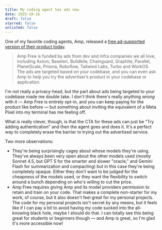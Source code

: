```yaml
---
title: My coding agent has ads now
date: 2025-10-16
draft: false
starred: false
unlisted: false
---
```

One of my favorite coding agents, Amp, released a [free ad-supported version of their product today](https://ampcode.com/news/amp-free).

> Amp Free is funded by ads from dev and infra companies we all love, including Axiom, Baseten, Buildkite, Chainguard, Graphite, Parallel, PlanetScale, Prisma, Roboflow, Tailwind Labs, Turbo and WorkOS. The ads are targeted based on your codebase, and you can even ask Amp to help you try the advertiser’s product in your codebase or application.

I'm not really a privacy-head, but the part about ads being targeted to your codebase made me double take. I don't think there's really anything *wrong* with it — Amp Free is entirely opt-in, and you can keep paying for the product like before — but something about inviting the equivalent of a Meta Pixel into my terminal has me feeling off.

What *is* really clever, though, is that the CTA for these ads can just be "Try adding authentication" and then the agent goes and does it. It's a perfect way to completely erase the barrier to trying out the advertised service.

Two more observations:

- They're being surprisingly cagey about whose models they're using. They've always been very open about the other models used (mostly Sonnet 4.5, but GPT 5 for the smarter and slower "oracle," and Gemini Flash for summarization and compacting) but in this case they're being completely opaque. Either they don't want to be judged for the cheapness of the models used, or they want the flexibility to switch around a bunch depending on who's willing to cut the price.
- Amp Free requires giving Amp and its model providers permission to retain and train on your code. That makes a complete non-starter for my work, of course, but it also doesn't feel great for my personal projects. The code for my personal projects isn't secret by any means, but it feels like if I can pay a bit to avoid having my code sucked into the all-knowing black hole, maybe I should do that. I can totally see this being great for students or beginners though — and Amp is great, so I'm glad it's more accessible now!
